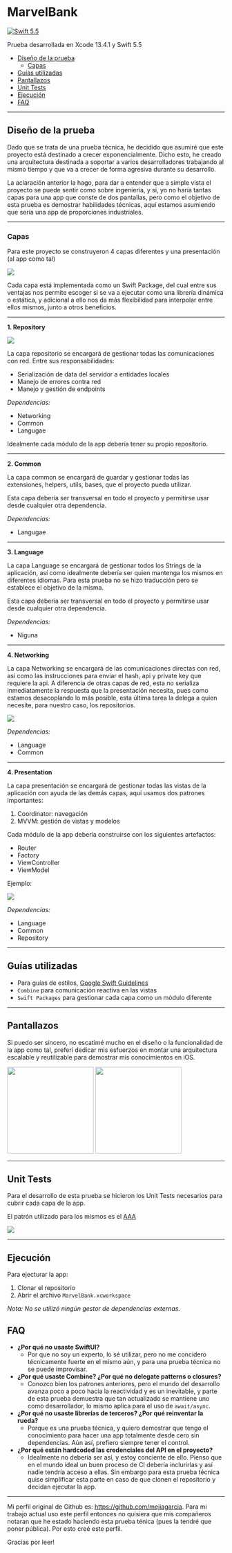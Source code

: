 # MarvelBank

[![Swift 5.5](https://img.shields.io/badge/Swift-5.5-orange.svg?style=flat)](https://developer.apple.com/swift/)

Prueba desarrollada en Xcode 13.4.1 y Swift 5.5

- [Diseño de la prueba](#diseño-de-la-prueba)
  - [Capas](#capas)
- [Guías utilizadas](#guías-utilizadas)
- [Pantallazos](#pantallazos)
- [Unit Tests](#unit-tests)
- [Ejecución](#ejecución)
- [FAQ](#faq)

---

## Diseño de la prueba

Dado que se trata de una prueba técnica, he decidido que asumiré que este proyecto está destinado a crecer exponencialmente. Dicho esto, he creado una arquitectura destinada a soportar a varios desarrolladores trabajando al mismo tiempo y que va a crecer de forma agresiva durante su desarrollo.

La aclaración anterior la hago, para dar a entender que a simple vista el proyecto se puede sentir como sobre ingeniería, y si, yo no haría tantas capas para una app que conste de dos pantallas, pero como el objetivo de esta prueba es demostrar habilidades técnicas, aquí estamos asumiendo que sería una app de proporciones industriales.

---

### Capas

Para este proyecto se construyeron 4 capas diferentes y una presentación (al app como tal)

<img src="./Docs/layers.png">

Cada capa está implementada como un Swift Package, del cual entre sus ventajas nos permite escoger si se va a ejecutar como una librería dinámica o estática, y adicional a ello nos da más flexibilidad para interpolar entre ellos mismos, junto a otros beneficios.

---

**1. Repository**

<img src="./Docs/app-design/AppDesign.png">

La capa repositorio se encargará de gestionar todas las comunicaciones con red. Entre sus responsabilidades:

- Serialización de data del servidor a entidades locales
- Manejo de errores contra red
- Manejo y gestión de endpoints

_Dependencias:_

- Networking
- Common
- Langugae

Idealmente cada módulo de la app debería tener su propio repositorio.

---

**2. Common**

La capa common se encargará de guardar y gestionar todas las extensiones, helpers, utils, bases, que el proyecto pueda utilizar.

Esta capa debería ser transversal en todo el proyecto y permitirse usar desde cualquier otra dependencia.

_Dependencias:_

- Langugae

---

**3. Language**

La capa Language se encargará de gestionar todos los Strings de la aplicación, así como idealmente debería ser quien mantenga los mismos en diferentes idiomas. Para esta prueba no se hizo traducción pero se establece el objetivo de la misma.

Esta capa debería ser transversal en todo el proyecto y permitirse usar desde cualquier otra dependencia.

_Dependencias:_

- Niguna

---

**4. Networking**

La capa Networking se encargará de las comunicaciones directas con red, así como las instrucciones para enviar el hash, api y private key que requiere la api. A diferencia de otras capas de red, esta no serializa inmediatamente la respuesta que la presentación necesita, pues como estamos desacoplando lo más posible, esta última tarea la delega a quien necesite, para nuestro caso, los repositorios.

<img src="./Docs/app-design-networking/AppDesign.png">

_Dependencias:_

- Language
- Common

---

**4. Presentation**

La capa presentación se encargará de gestionar todas las vistas de la aplicación con ayuda de las demás capas, aquí usamos dos patrones importantes:

1. Coordinator: navegación
2. MVVM: gestión de vistas y modelos

Cada módulo de la app debería construirse con los siguientes artefactos:

- Router
- Factory
- ViewController
- ViewModel

Ejemplo:

<img src="./Docs/module.png">

_Dependencias:_

- Language
- Common
- Repository

---

## Guías utilizadas

- Para guías de estilos, [Google Swift Guidelines](https://google.github.io/swift/)
- `Combine` para comunicación reactiva en las vistas
- `Swift Packages` para gestionar cada capa como un módulo diferente

---

## Pantallazos

Si puedo ser sincero, no escatimé mucho en el diseño o la funcionalidad de la app como tal, preferí dedicar mis esfuerzos en montar una arquitectura escalable y reutilizable para demostrar mis conocimientos en iOS.

<img src="./Docs/screenshot_1.png" width="200px">
<img src="./Docs/screenshot_2.png" width="200px">

---

## Unit Tests

Para el desarrollo de esta prueba se hicieron los Unit Tests necesarios para cubrir cada capa de la app.

El patrón utilizado para los mismos es el [AAA](https://developers.mews.com/aaa-pattern-a-functional-approach/#:~:text=The%20AAA%20pattern%20is%20a,the%20primary%20function%20being%20tested.)

<img src="./Docs/tests.png">

---

## Ejecución

Para ejecturar la app:

1. Clonar el repositorio
2. Abrir el archivo `MarvelBank.xcworkspace`

_Nota: No se utilizó ningún gestor de dependencias externas._

## FAQ

- **¿Por qué no usaste SwiftUI?**
  - Por que no soy un experto, lo sé utilizar, pero no me concidero técnicamente fuerte en el mismo aún, y para una prueba técnica no se puede improvisar.
- **¿Por qué usaste Combine? ¿Por qué no delegate patterns o closures?**
  - Conozco bien los patrones anteriores, pero el mundo del desarrollo avanza poco a poco hacia la reactividad y es un inevitable, y parte de esta prueba demuestra que tan actualizado se mantiene uno como desarrollador, lo mismo aplica para el uso de `await/async`.
- **¿Por qué no usaste librerías de terceros? ¿Por qué reinventar la rueda?**
  - Porque es una prueba técnica, y quiero demostrar que tengo el conocimiento para hacer una app totalmente desde cero sin dependencias. Aún así, prefiero siempre tener el control.
- **¿Por qué están hardcoded las credenciales del API en el proyecto?**
  - Idealmente no debería ser así, y estoy conciente de ello. Pienso que en el mundo ideal un buen proceso de CI debería inclurirlas y así nadie tendría acceso a ellas. Sin embargo para esta prueba técnica quise simplificar esta parte en caso de que clonen el repositorio y decidan ejecutar la app.

---

Mi perfil original de Github es: https://github.com/mejiagarcia. Para mi trabajo actual uso este perfil entonces no quisiera que mis compañeros notaran que he estado haciendo esta prueba ténica (pues la tendré que poner pública). Por esto creé este perfil.

Gracias por leer!

